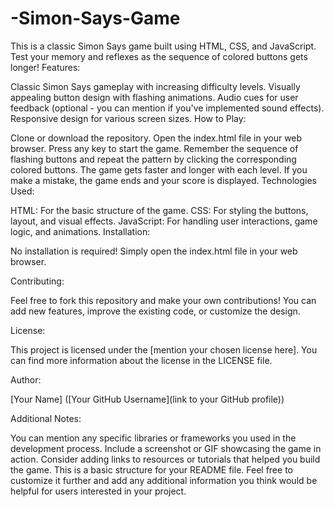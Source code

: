 # -Simon-Says-Game
This is a classic Simon Says game built using HTML, CSS, and JavaScript. Test your memory and reflexes as the sequence of colored buttons gets longer!
Features:

Classic Simon Says gameplay with increasing difficulty levels.
Visually appealing button design with flashing animations.
Audio cues for user feedback (optional - you can mention if you've implemented sound effects).
Responsive design for various screen sizes.
How to Play:

Clone or download the repository.
Open the index.html file in your web browser.
Press any key to start the game.
Remember the sequence of flashing buttons and repeat the pattern by clicking the corresponding colored buttons.
The game gets faster and longer with each level.
If you make a mistake, the game ends and your score is displayed.
Technologies Used:

HTML: For the basic structure of the game.
CSS: For styling the buttons, layout, and visual effects.
JavaScript: For handling user interactions, game logic, and animations.
Installation:

No installation is required! Simply open the index.html file in your web browser.

Contributing:

Feel free to fork this repository and make your own contributions! You can add new features, improve the existing code, or customize the design.

License:

This project is licensed under the [mention your chosen license here]. You can find more information about the license in the LICENSE file.

Author:

[Your Name] ([Your GitHub Username](link to your GitHub profile))

Additional Notes:

You can mention any specific libraries or frameworks you used in the development process.
Include a screenshot or GIF showcasing the game in action.
Consider adding links to resources or tutorials that helped you build the game.
This is a basic structure for your README file. Feel free to customize it further and add any additional information you think would be helpful for users interested in your project.








